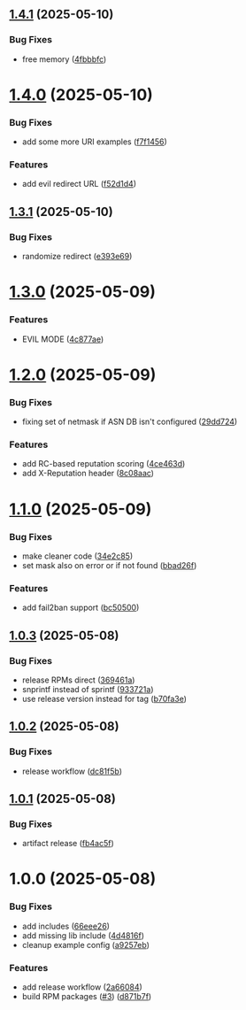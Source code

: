 ## [1.4.1](https://github.com/adlerre/mod_repudiator/compare/v1.4.0...v1.4.1) (2025-05-10)


### Bug Fixes

* free memory ([4fbbbfc](https://github.com/adlerre/mod_repudiator/commit/4fbbbfc1ae5cb9fe85e439fcbb808be5dd107078))

# [1.4.0](https://github.com/adlerre/mod_repudiator/compare/v1.3.1...v1.4.0) (2025-05-10)


### Bug Fixes

* add some more URI examples ([f7f1456](https://github.com/adlerre/mod_repudiator/commit/f7f145663b4f34a030a778e91febb019b5081424))


### Features

* add evil redirect URL ([f52d1d4](https://github.com/adlerre/mod_repudiator/commit/f52d1d411608db67a2a1457d92c32a8e42fe3cee))

## [1.3.1](https://github.com/adlerre/mod_repudiator/compare/v1.3.0...v1.3.1) (2025-05-10)


### Bug Fixes

* randomize redirect ([e393e69](https://github.com/adlerre/mod_repudiator/commit/e393e69b4e944cc20f01ce7ae96c4ca655560f84))

# [1.3.0](https://github.com/adlerre/mod_repudiator/compare/v1.2.0...v1.3.0) (2025-05-09)


### Features

* EVIL MODE ([4c877ae](https://github.com/adlerre/mod_repudiator/commit/4c877ae50d47f697a09bc17db9d9c647e284b2b8))

# [1.2.0](https://github.com/adlerre/mod_repudiator/compare/v1.1.0...v1.2.0) (2025-05-09)


### Bug Fixes

* fixing set of netmask if ASN DB isn't configured ([29dd724](https://github.com/adlerre/mod_repudiator/commit/29dd7247f5aaed46d8fed4b9ffee10f7cbfe826f))


### Features

* add RC-based reputation scoring ([4ce463d](https://github.com/adlerre/mod_repudiator/commit/4ce463d5f15366f86550688d986b51bb05efe098))
* add X-Reputation header ([8c08aac](https://github.com/adlerre/mod_repudiator/commit/8c08aac661b756fa7020d0921e4d5a26feebbb45))

# [1.1.0](https://github.com/adlerre/mod_repudiator/compare/v1.0.3...v1.1.0) (2025-05-09)


### Bug Fixes

* make cleaner code ([34e2c85](https://github.com/adlerre/mod_repudiator/commit/34e2c85a006fdb62e68517f096e6f8ed6668f2c5))
* set mask also on error or if not found ([bbad26f](https://github.com/adlerre/mod_repudiator/commit/bbad26f256d922fbb26981b55483b42476143c3d))


### Features

* add fail2ban support ([bc50500](https://github.com/adlerre/mod_repudiator/commit/bc5050072bb5d63ec0c0da251e671a1092ef1ee2))

## [1.0.3](https://github.com/adlerre/mod_repudiator/compare/v1.0.2...v1.0.3) (2025-05-08)


### Bug Fixes

* release RPMs direct ([369461a](https://github.com/adlerre/mod_repudiator/commit/369461a2f19e494c1a1707d39517fe861fd64efb))
* snprintf instead of sprintf ([933721a](https://github.com/adlerre/mod_repudiator/commit/933721a5d985364951072faf46121cdeb1872ec6))
* use release version instead for tag ([b70fa3e](https://github.com/adlerre/mod_repudiator/commit/b70fa3ee4bdd4a6450e2608c4bc07962429e37ac))

## [1.0.2](https://github.com/adlerre/mod_repudiator/compare/v1.0.1...v1.0.2) (2025-05-08)


### Bug Fixes

* release workflow ([dc81f5b](https://github.com/adlerre/mod_repudiator/commit/dc81f5b479c2b8ae5896a6b051e985529b11805c))

## [1.0.1](https://github.com/adlerre/mod_repudiator/compare/v1.0.0...v1.0.1) (2025-05-08)


### Bug Fixes

* artifact release ([fb4ac5f](https://github.com/adlerre/mod_repudiator/commit/fb4ac5f75cc9c37c77bc8ee909231ccb14014a5a))

# 1.0.0 (2025-05-08)


### Bug Fixes

* add includes ([66eee26](https://github.com/adlerre/mod_repudiator/commit/66eee26a4bda92347c3d6be061d82a5505e68aee))
* add missing lib include ([4d4816f](https://github.com/adlerre/mod_repudiator/commit/4d4816fea92a999acef15b28c2ebdf1fc628b265))
* cleanup example config ([a9257eb](https://github.com/adlerre/mod_repudiator/commit/a9257eb424df5a6c4965f1af51e695f9a7251d6e))


### Features

* add release workflow ([2a66084](https://github.com/adlerre/mod_repudiator/commit/2a66084ad5ffc501c371ae9af88b44fbc81fa5b5))
* build RPM packages ([#3](https://github.com/adlerre/mod_repudiator/issues/3)) ([d871b7f](https://github.com/adlerre/mod_repudiator/commit/d871b7f686c988bd2394ee7b88e03d220b760981))
